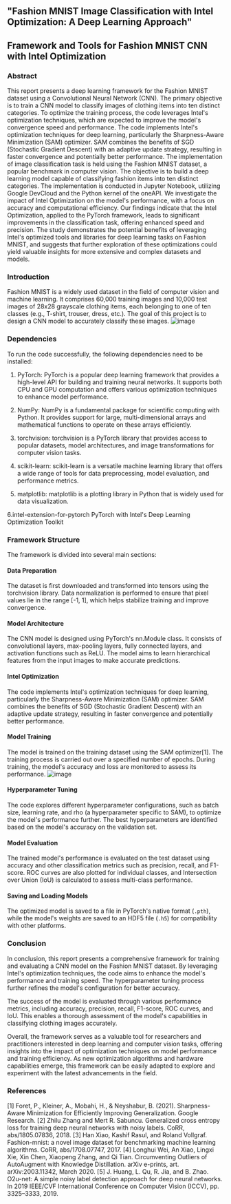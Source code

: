 ## "Fashion MNIST Image Classification with Intel Optimization: A Deep Learning Approach"

## Framework and Tools for Fashion MNIST CNN with Intel Optimization

### Abstract


This report presents a deep learning framework for the Fashion MNIST dataset using a Convolutional Neural Network (CNN). The primary objective is to train a CNN model to classify images of clothing items into ten distinct categories. To optimize the training process, the code leverages Intel's optimization techniques, which are expected to improve the model's convergence speed and performance. The code implements Intel's optimization techniques for deep learning, particularly the Sharpness-Aware Minimization (SAM) optimizer. SAM combines the benefits of SGD (Stochastic Gradient Descent) with an adaptive update strategy, resulting in faster convergence and potentially better performance.
The implementation of image classification task is held using the Fashion MNIST dataset, a popular benchmark in computer vision. The objective is to build a deep learning model capable of classifying fashion items into ten distinct categories. The implementation is conducted in Jupyter Notebook, utilizing Google DevCloud and the Python kernel of the oneAPI. We investigate the impact of Intel Optimization on the model's performance, with a focus on accuracy and computational efficiency. Our findings indicate that the Intel Optimization, applied to the PyTorch framework, leads to significant improvements in the classification task, offering enhanced speed and precision. The study demonstrates the potential benefits of leveraging Intel's optimized tools and libraries for deep learning tasks on Fashion MNIST, and suggests that further exploration of these optimizations could yield valuable insights for more extensive and complex datasets and models.

### Introduction

Fashion MNIST is a widely used dataset in the field of computer vision and machine learning. It comprises 60,000 training images and 10,000 test images of 28x28 grayscale clothing items, each belonging to one of ten classes (e.g., T-shirt, trouser, dress, etc.). The goal of this project is to design a CNN model to accurately classify these images.
![image](https://github.com/bruhathisp/intelunnati_codealong/assets/91585301/215ee496-d849-4be8-b22d-03e4e2e22b54)


### Dependencies

To run the code successfully, the following dependencies need to be installed:

1. PyTorch: PyTorch is a popular deep learning framework that provides a high-level API for building and training neural networks. It supports both CPU and GPU computation and offers various optimization techniques to enhance model performance.

2. NumPy: NumPy is a fundamental package for scientific computing with Python. It provides support for large, multi-dimensional arrays and mathematical functions to operate on these arrays efficiently.

3. torchvision: torchvision is a PyTorch library that provides access to popular datasets, model architectures, and image transformations for computer vision tasks.

4. scikit-learn: scikit-learn is a versatile machine learning library that offers a wide range of tools for data preprocessing, model evaluation, and performance metrics.

5. matplotlib: matplotlib is a plotting library in Python that is widely used for data visualization.
   
6.intel-extension-for-pytorch PyTorch with Intel's Deep Learning Optimization Toolkit

### Framework Structure

The framework is divided into several main sections:

#### Data Preparation

The dataset is first downloaded and transformed into tensors using the torchvision library. Data normalization is performed to ensure that pixel values lie in the range [-1, 1], which helps stabilize training and improve convergence.

#### Model Architecture

The CNN model is designed using PyTorch's nn.Module class. It consists of convolutional layers, max-pooling layers, fully connected layers, and activation functions such as ReLU. The model aims to learn hierarchical features from the input images to make accurate predictions.

#### Intel Optimization

The code implements Intel's optimization techniques for deep learning, particularly the Sharpness-Aware Minimization (SAM) optimizer. SAM combines the benefits of SGD (Stochastic Gradient Descent) with an adaptive update strategy, resulting in faster convergence and potentially better performance.

#### Model Training

The model is trained on the training dataset using the SAM optimizer[1]. The training process is carried out over a specified number of epochs. During training, the model's accuracy and loss are monitored to assess its performance. 
![image](https://github.com/bruhathisp/intelunnati_codealong/assets/91585301/9627e23b-d150-47a2-b70a-f6dec45447a1)


#### Hyperparameter Tuning

The code explores different hyperparameter configurations, such as batch size, learning rate, and rho (a hyperparameter specific to SAM), to optimize the model's performance further. The best hyperparameters are identified based on the model's accuracy on the validation set.

#### Model Evaluation

The trained model's performance is evaluated on the test dataset using accuracy and other classification metrics such as precision, recall, and F1-score. ROC curves are also plotted for individual classes, and Intersection over Union (IoU) is calculated to assess multi-class performance.

#### Saving and Loading Models

The optimized model is saved to a file in PyTorch's native format (`.pth`), while the model's weights are saved to an HDF5 file (`.h5`) for compatibility with other platforms.

### Conclusion

In conclusion, this report presents a comprehensive framework for training and evaluating a CNN model on the Fashion MNIST dataset. By leveraging Intel's optimization techniques, the code aims to enhance the model's performance and training speed. The hyperparameter tuning process further refines the model's configuration for better accuracy.

The success of the model is evaluated through various performance metrics, including accuracy, precision, recall, F1-score, ROC curves, and IoU. This enables a thorough assessment of the model's capabilities in classifying clothing images accurately.

Overall, the framework serves as a valuable tool for researchers and practitioners interested in deep learning and computer vision tasks, offering insights into the impact of optimization techniques on model performance and training efficiency. As new optimization algorithms and hardware capabilities emerge, this framework can be easily adapted to explore and experiment with the latest advancements in the field.

### References
[1] Foret, P., Kleiner, A., Mobahi, H., & Neyshabur, B. (2021). Sharpness-Aware Minimization for Efficiently Improving Generalization. Google Research.
[2] Zhilu Zhang and Mert R. Sabuncu. Generalized cross entropy loss for training deep neural networks with noisy labels. CoRR, abs/1805.07836, 2018.
[3] Han Xiao, Kashif Rasul, and Roland Vollgraf. Fashion-mnist: a novel image dataset for benchmarking machine learning algorithms. CoRR, abs/1708.07747, 2017.
[4] Longhui Wei, An Xiao, Lingxi Xie, Xin Chen, Xiaopeng Zhang, and Qi Tian. Circumventing Outliers of AutoAugment with Knowledge Distillation. arXiv e-prints, art. arXiv:2003.11342, March 2020.
[5] J. Huang, L. Qu, R. Jia, and B. Zhao. O2u-net: A simple noisy label detection approach for deep neural networks. In 2019 IEEE/CVF International Conference on Computer Vision (ICCV), pp. 3325–3333, 2019.

